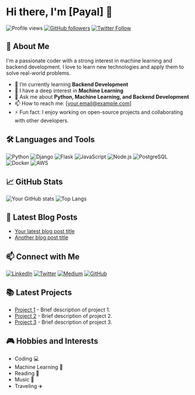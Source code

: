 # Hi there, I'm [Payal] 👋

![Profile views](https://gpvc.arturio.dev/[your-github-username])
[![GitHub followers](https://img.shields.io/github/followers/[your-github-username]?label=Follow&style=social)](https://github.com/[your-github-username]?tab=followers)
[![Twitter Follow](https://img.shields.io/twitter/follow/[your-twitter-handle]?style=social)](https://twitter.com/[your-twitter-handle])

## 🚀 About Me

I'm a passionate coder with a strong interest in machine learning and backend development. I love to learn new technologies and apply them to solve real-world problems.

- 🌱 I’m currently learning **Backend Development**
- 🤖 I have a deep interest in **Machine Learning**
- 💬 Ask me about **Python, Machine Learning, and Backend Development**
- 📫 How to reach me: [your.email@example.com]
- ⚡ Fun fact: I enjoy working on open-source projects and collaborating with other developers.

## 🛠️ Languages and Tools

![Python](https://img.shields.io/badge/Python-3670A0?style=for-the-badge&logo=python&logoColor=ffdd54)
![Django](https://img.shields.io/badge/Django-092E20?style=for-the-badge&logo=django&logoColor=white)
![Flask](https://img.shields.io/badge/Flask-000000?style=for-the-badge&logo=flask&logoColor=white)
![JavaScript](https://img.shields.io/badge/JavaScript-323330?style=for-the-badge&logo=javascript&logoColor=F7DF1E)
![Node.js](https://img.shields.io/badge/Node.js-43853D?style=for-the-badge&logo=node-dot-js&logoColor=white)
![PostgreSQL](https://img.shields.io/badge/PostgreSQL-316192?style=for-the-badge&logo=postgresql&logoColor=white)
![Docker](https://img.shields.io/badge/Docker-2496ED?style=for-the-badge&logo=docker&logoColor=white)
![AWS](https://img.shields.io/badge/AWS-232F3E?style=for-the-badge&logo=amazon-aws&logoColor=white)

## 📈 GitHub Stats

![Your GitHub stats](https://github-readme-stats.vercel.app/api?username=[your-github-username]&show_icons=true&theme=radical)
![Top Langs](https://github-readme-stats.vercel.app/api/top-langs/?username=[your-github-username]&layout=compact&theme=radical)

## 📝 Latest Blog Posts

<!-- BLOG-POST-LIST:START -->
- [Your latest blog post title](https://yourbloglink.com)
- [Another blog post title](https://yourbloglink.com)
<!-- BLOG-POST-LIST:END -->

## 📫 Connect with Me

[![LinkedIn](https://img.shields.io/badge/LinkedIn-0077B5?style=for-the-badge&logo=linkedin&logoColor=white)](https://www.linkedin.com/in/[your-linkedin-username]/)
[![Twitter](https://img.shields.io/badge/Twitter-1DA1F2?style=for-the-badge&logo=twitter&logoColor=white)](https://twitter.com/[your-twitter-handle])
[![Medium](https://img.shields.io/badge/Medium-12100E?style=for-the-badge&logo=medium&logoColor=white)](https://medium.com/@[your-medium-username])
[![GitHub](https://img.shields.io/badge/GitHub-100000?style=for-the-badge&logo=github&logoColor=white)](https://github.com/[your-github-username])

## 📚 Latest Projects

- [Project 1](https://github.com/[your-github-username]/project1) - Brief description of project 1.
- [Project 2](https://github.com/[your-github-username]/project2) - Brief description of project 2.
- [Project 3](https://github.com/[your-github-username]/project3) - Brief description of project 3.

## 🎮 Hobbies and Interests

- Coding 💻
- Machine Learning 🤖
- Reading 📖
- Music 🎵
- Traveling ✈️

